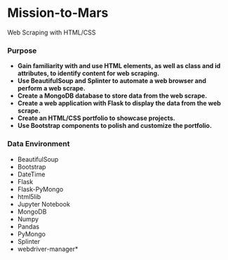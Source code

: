 # Mission-to-Mars

Web Scraping with HTML/CSS

### Purpose

* **Gain familiarity with and use HTML elements, as well as class and id attributes, to identify content for web scraping.**
* **Use BeautifulSoup and Splinter to automate a web browser and perform a web scrape.**
* **Create a MongoDB database to store data from the web scrape.**
* **Create a web application with Flask to display the data from the web scrape.**
* **Create an HTML/CSS portfolio to showcase projects.**
* **Use Bootstrap components to polish and customize the portfolio.**

### Data Environment
* BeautifulSoup
* Bootstrap
* DateTime
* Flask
* Flask-PyMongo
* html5lib
* Jupyter Notebook
* MongoDB
* Numpy
* Pandas
* PyMongo
* Splinter
* webdriver-manager* 
